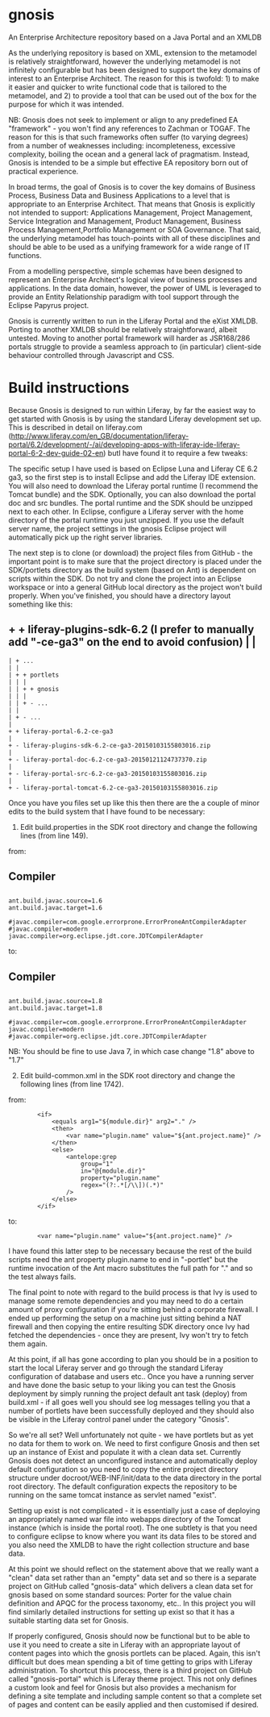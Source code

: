 gnosis
======

An Enterprise Architecture repository based on a Java Portal and an XMLDB

As the underlying repository is based on XML, extension to the metamodel is relatively straightforward, however the underlying metamodel is not infinitely configurable but has been designed to support the key domains of interest to an Enterprise Architect. The reason for this is twofold: 1) to make it easier and quicker to write functional code that is tailored to the metamodel, and 2) to provide a tool that can be used out of the box for the purpose for which it was intended.

NB: Gnosis does not seek to implement or align to any predefined EA "framework" - you won't find any references to Zachman or TOGAF. The reason for this is that such frameworks often suffer (to varying degrees) from a number of weaknesses including: incompleteness, excessive complexity, boiling the ocean and a general lack of pragmatism. Instead, Gnosis is intended to be a simple but effective EA repository born out of practical experience.

In broad terms, the goal of Gnosis is to cover the key domains of Business Process, Business Data and Business Applications to a level that is appropriate to an Enterprise Architect. That means that Gnosis is explicitly not intended to support: Applications Management, Project Management, Service Integration and Management, Product Management, Business Process Management,Portfolio Management or SOA Governance. That said, the underlying metamodel has touch-points with all of these disciplines and should be able to be used as a unifying framework for a wide range of IT functions.

From a modelling perspective, simple schemas have been designed to represent an Enterprise Architect's logical view of business processes and applications. In the data domain, however, the power of UML is leveraged to provide an Entity Relationship paradigm with tool support through the Eclipse Papyrus project.

Gnosis is currently written to run in the Liferay Portal and the eXist XMLDB. Porting to another XMLDB should be relatively straightforward, albeit untested. Moving to another portal framework will harder as JSR168/286 portals struggle to provide a seamless approach to (in particular) client-side behaviour controlled through Javascript and CSS.

Build instructions
==================

Because Gnosis is designed to run within Liferay, by far the easiest way to get started with Gnosis is by using the standard Liferay development set up. This is described in detail on liferay.com (http://www.liferay.com/en_GB/documentation/liferay-portal/6.2/development/-/ai/developing-apps-with-liferay-ide-liferay-portal-6-2-dev-guide-02-en) butI have found it to require a few tweaks:

The specific setup I have used is based on Eclipse Luna and Liferay CE 6.2 ga3, so the first step is to install Eclipse and add the Liferay IDE extension. You will also need to download the Liferay portal runtime (I recommend the Tomcat bundle) and the SDK. Optionally, you can also download the portal doc and src bundles. The portal runtime and the SDK should be unzipped next to each other. In Eclipse, configure a Liferay server with the home directory of the portal runtime you just unzipped. If you use the default server name, the project settings in the gnosis Eclipse project will automatically pick up the right server libraries.

The next step is to clone (or download) the project files from GitHub - the important point is to make sure that the project directory is placed under the SDK/portlets directory as the build system (based on Ant) is dependent on scripts within the SDK. Do not try and clone the project into an Eclipse workspace or into a general GitHub local directory as the project won't build properly. When you've finished, you should have a directory layout something like this:

##   + + liferay-plugins-sdk-6.2   (I prefer to manually add "-ce-ga3" on the end to avoid confusion)    | |
    | + ...
    | |
    | + + portlets
    | | |
    | | + + gnosis
    | | |
    | | + - ...
    | |
    | + - ...
    |
    + + liferay-portal-6.2-ce-ga3
    |
    + - liferay-plugins-sdk-6.2-ce-ga3-20150103155803016.zip
    |
    + - liferay-portal-doc-6.2-ce-ga3-20150121124737370.zip
    |
    + - liferay-portal-src-6.2-ce-ga3-20150103155803016.zip
    |
    + - liferay-portal-tomcat-6.2-ce-ga3-20150103155803016.zip

Once you have you files set up like this then there are the a couple of minor edits to the build system that I have found to be necessary:

1. Edit build.properties in the SDK root directory and change the following lines (from line 149).

from:

##
## Compiler
##

    ant.build.javac.source=1.6
    ant.build.javac.target=1.6

    #javac.compiler=com.google.errorprone.ErrorProneAntCompilerAdapter
    #javac.compiler=modern
    javac.compiler=org.eclipse.jdt.core.JDTCompilerAdapter

to:

##
## Compiler
##

    ant.build.javac.source=1.8
    ant.build.javac.target=1.8

    #javac.compiler=com.google.errorprone.ErrorProneAntCompilerAdapter
    javac.compiler=modern
    #javac.compiler=org.eclipse.jdt.core.JDTCompilerAdapter

NB: You should be fine to use Java 7, in which case change "1.8" above to "1.7"

2. Edit build-common.xml in the SDK root directory and change the following lines (from line 1742).

from:

			<if>
				<equals arg1="${module.dir}" arg2="." />
				<then>
					<var name="plugin.name" value="${ant.project.name}" />
				</then>
				<else>
					<antelope:grep
						group="1"
						in="@{module.dir}"
						property="plugin.name"
						regex="(?:.*[/\\])(.*)"
					/>
				</else>
			</if>

to:
			
			<var name="plugin.name" value="${ant.project.name}" />

I have found this latter step to be necessary because the rest of the build scripts need the ant property plugin.name to end in "-portlet" but the runtime invocation of the Ant macro substitutes the full path for "." and so the test always fails.

The final point to note with regard to the build process is that Ivy is used to manage some remote dependencies and you may need to do a certain amount of proxy configuration if you're sitting behind a corporate firewall. I ended up performing the setup on a machine just sitting behind a NAT firewall and then copying the entire resulting SDK directory once Ivy had fetched the dependencies - once they are present, Ivy won't try to fetch them again.

At this point, if all has gone according to plan you should be in a position to start the local Liferay server and go through the standard Liferay configuration of database and users etc.. Once you have a running server and have done the basic setup to your liking you can test the Gnosis deployment by simply running the project default ant task (deploy) from build.xml - if all goes well you should see log messages telling you that a number of portlets have been successfully deployed and they should also be visible in the Liferay control panel under the category "Gnosis".

So we're all set? Well unfortunately not quite - we have portlets but as yet no data for them to work on. We need to first configure Gnosis and then set up an instance of Exist and populate it with a clean data set. Currently Gnosis does not detect an unconfigured instance and automatically deploy default configuration so you need to copy the entire project directory structure under docroot/WEB-INF/init/data to the data directory in the portal root directory. The default configuration expects the repository to be running on the same tomcat instance as servlet named "exist".

Setting up exist is not complicated - it is essentially just a case of deploying an appropriately named war file into webapps directory of the Tomcat instance (which is inside the portal root). The one subtlety is that you need to configure eclipse to know where you want its data files to be stored and you also need the XMLDB to have the right collection structure and base data.

At this point we should reflect on the statement above that we really want a "clean" data set rather than an "empty" data set and so there is a separate project on GitHub called "gnosis-data" which delivers a clean data set for gnosis based on some standard sources: Porter for the value chain definition and APQC for the process taxonomy, etc.. In this project you will find similarly detailed instructions for setting up exist so that it has a suitable starting data set for Gnosis.

If properly configured, Gnosis should now be functional but to be able to use it you need to create a site in Liferay with an appropriate layout of content pages into which the gnosis portlets can be placed. Again, this isn't difficult but does mean spending a bit of time getting to grips with Liferay administration. To shortcut this process, there is a third project on GitHub called "gnosis-portal" which is Liferay theme project. This not only defines a custom look and feel for Gnosis but also provides a mechanism for defining a site template and including sample content so that a complete set of pages and content can be easily applied and then customised if desired.